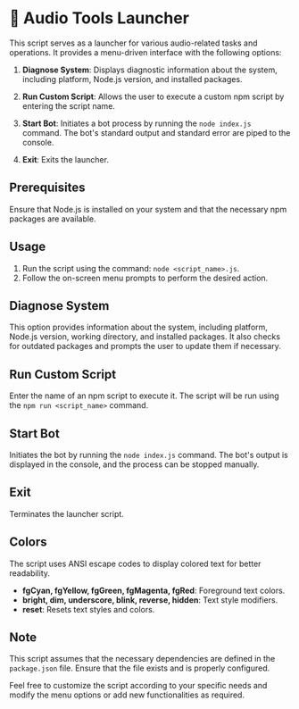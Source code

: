 # 🎵 Audio Tools Launcher

This script serves as a launcher for various audio-related tasks and operations. It provides a menu-driven interface with the following options:

1. **Diagnose System**: Displays diagnostic information about the system, including platform, Node.js version, and installed packages.

2. **Run Custom Script**: Allows the user to execute a custom npm script by entering the script name.

3. **Start Bot**: Initiates a bot process by running the `node index.js` command. The bot's standard output and standard error are piped to the console.

4. **Exit**: Exits the launcher.

## Prerequisites

Ensure that Node.js is installed on your system and that the necessary npm packages are available.

## Usage

1. Run the script using the command: `node <script_name>.js`.
2. Follow the on-screen menu prompts to perform the desired action.

## Diagnose System

This option provides information about the system, including platform, Node.js version, working directory, and installed packages. It also checks for outdated packages and prompts the user to update them if necessary.

## Run Custom Script

Enter the name of an npm script to execute it. The script will be run using the `npm run <script_name>` command.

## Start Bot

Initiates the bot by running the `node index.js` command. The bot's output is displayed in the console, and the process can be stopped manually.

## Exit

Terminates the launcher script.

## Colors

The script uses ANSI escape codes to display colored text for better readability.

- **fgCyan, fgYellow, fgGreen, fgMagenta, fgRed**: Foreground text colors.
- **bright, dim, underscore, blink, reverse, hidden**: Text style modifiers.
- **reset**: Resets text styles and colors.

## Note

This script assumes that the necessary dependencies are defined in the `package.json` file. Ensure that the file exists and is properly configured.

Feel free to customize the script according to your specific needs and modify the menu options or add new functionalities as required.
